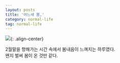 ```yaml
---
layout: posts
title: '어느새 봄,'
category: normal-life
tag: normal-life
---
```


![](https://minhyepark-dev.github.io/assets/images/sunny_day.jpg){: .align-center}

2월말을 향해가는 시간 속에서
봄내음이 느껴지는 하루였다.  
왠지 벌써 봄이 온 것만 같다.
